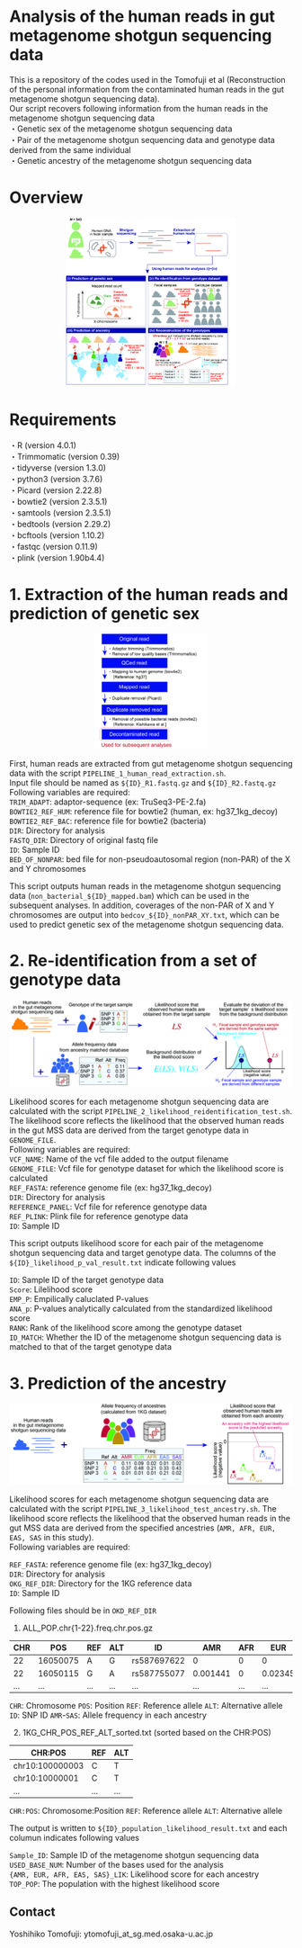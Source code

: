 # Analysis of the human reads in gut metagenome shotgun sequencing data
This is a repository of the codes used in the Tomofuji et al (Reconstruction of the personal information from the contaminated human reads in the gut metagenome shotgun sequencing data).  
Our script recovers following information from the human reads in the metagenome shotgun sequencing data  
・Genetic sex of the metagenome shotgun sequencing data  
・Pair of the metagenome shotgun sequencing data and genotype data derived from the same individual  
・Genetic ancestry of the metagenome shotgun sequencing data   

# Overview
<div align="center">
<img src="Figure/Graphical_abstract.jpg" width=60%>
</div>

# Requirements
・R (version 4.0.1)  
・Trimmomatic (version 0.39)  
・tidyverse (version 1.3.0)  
・python3 (version 3.7.6)  
・Picard (version 2.22.8)  
・bowtie2 (version 2.3.5.1)     
・samtools (version 2.3.5.1)   
・bedtools (version 2.29.2)  
・bcftools (version 1.10.2)  
・fastqc (version 0.11.9)  
・plink (version 1.90b4.4)  

# 1. Extraction of the human reads and prediction of genetic sex
<div align="center">
<img src="Figure/human_read_extraction_figure.jpg" width=40%>
</div>

First, human reads are extracted from gut metagenome shotgun sequencing data with the script `PIPELINE_1_human_read_extraction.sh`.  
Input file should be named as `${ID}_R1.fastq.gz` and `${ID}_R2.fastq.gz`  
Following variables are required:  
`TRIM_ADAPT`: adaptor-sequence (ex: TruSeq3-PE-2.fa)  
`BOWTIE2_REF_HUM`: reference file for bowtie2 (human, ex: hg37_1kg_decoy)  
`BOWTIE2_REF_BAC`: reference file for bowtie2 (bacteria)  
`DIR`: Directory for analysis  
`FASTQ_DIR`: Directory of original fastq file  
`ID`: Sample ID   
`BED_OF_NONPAR`: bed file for non-pseudoautosomal region (non-PAR) of the X and Y chromosomes  

This script outputs human reads in the metagenome shotgun sequencing data (`non_bacterial_${ID}_mapped.bam`) which can be used in the subsequent analyses.
In addition, coverages of the non-PAR of X and Y chromosomes are output into `bedcov_${ID}_nonPAR_XY.txt`, which can be used to predict genetic sex of the metagenome shotgun sequencing data.

# 2. Re-identification from a set of genotype data
<div align="center">
<img src="Figure/likelihood_score.jpg" width=100%>
</div>

Likelihood scores for each metagenome shotgun sequencing data are calculated with the script `PIPELINE_2_likelihood_reidentification_test.sh`. The likelihood score reflects the likelihood that the observed human reads in the gut MSS data are derived from the target genotype data in `GENOME_FILE`.   
Following variables are required:  
`VCF_NAME`: Name of the vcf file added to the output filename  
`GENOME_FILE`: Vcf file for genotype dataset for which the likelihood score is calculated  
`REF_FASTA`: reference genome file (ex: hg37_1kg_decoy)  
`DIR`: Directory for analysis  
`REFERENCE_PANEL`: Vcf file for reference genotype data  
`REF_PLINK`: Plink file for reference genotype data  
`ID`: Sample ID   

This script outputs likelihood score for each pair of the metagenome shotgun sequencing data and target genotype data.
The columns of the `${ID}_likelihood_p_val_result.txt` indicate following values

`ID`: Sample ID of the target genotype data   
`Score`: Lilelihood score  
`EMP_P`: Empilically caluclated P-values   
`ANA_p`: P-values analytically calculated from the standardized likelihood score  
`RANK`: Rank of the likelihood score among the genotype dataset  
`ID_MATCH`: Whether the ID of the metagenome shotgun sequencing data is matched to that of the target genotype data  

# 3. Prediction of the ancestry
<div align="center">
<img src="Figure/likelihood_score_anc.jpg" width=100%>
</div>

Likelihood scores for each metagenome shotgun sequencing data are calculated with the script `PIPELINE_3_likelihood_test_ancestry.sh`. The likelihood score reflects the likelihood that the observed human reads in the gut MSS data are derived from the specified ancestries (`AMR, AFR, EUR, EAS, SAS` in this study).  
Following variables are required:  

`REF_FASTA`: reference genome file (ex: hg37_1kg_decoy)   
`DIR`: Directory for analysis  
`OKG_REF_DIR`: Directory for the 1KG reference data   
`ID`: Sample ID   

Following files should be in `OKD_REF_DIR`   
1. ALL_POP.chr{1-22}.freq.chr.pos.gz

|  CHR  |  POS |  REF  |  ALT |  ID  |  AMR |  AFR  |  EUR |  EAS  |  SAS  |
| --- | --- | --- | --- | --- | --- | --- | --- | --- | --- |
|  22  |  16050075 |  A  |  G |  rs587697622  |  0 |  0  |  0 |  0  |  0.001022  |
|  22  |  16050115 |  G  |  A |  rs587755077  |  0.001441 |  0  |  0.02345 |  0  |  0 |
|  ...  |  ... |  ...  |  ... |  ...  |  ... |  ...  |  ... |  ...  |  ... |

`CHR`: Chromosome
`POS`: Position
`REF`: Reference allele
`ALT`: Alternative allele  
`ID`: SNP ID
`AMR`-`SAS`: Allele frequency in each ancestry


2. 1KG_CHR_POS_REF_ALT_sorted.txt (sorted based on the CHR:POS)

|  CHR:POS |  REF  |  ALT |
| --- | --- | --- |
|  chr10:100000003  |  C  |  T  |
|  chr10:10000001  |  C  |  T  |
|  ...  |  ... |  ...  | 

`CHR:POS`: Chromosome:Position
`REF`: Reference allele
`ALT`: Alternative allele  

The output is written to `${ID}_population_likelihood_result.txt` and each columun indicates following values

`Sample_ID`: Sample ID of the metagenome shotgun sequencing data  
`USED_BASE_NUM`: Number of the bases used for the analysis   
`{AMR, EUR, AFR, EAS, SAS}_LIK`: Likelihood score for each ancestry   
`TOP_POP`: The population with the highest likelihood score    


## Contact
Yoshihiko Tomofuji: ytomofuji_at_sg.med.osaka-u.ac.jp
